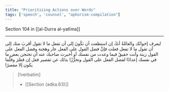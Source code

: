 ```yaml
---
title: "Prioritizing Actions over Words"
tags: ['speech', 'counsel', "aphorism-compilation"]
---
```


 Section 104 in [[al-Durra al-yatīma]]

---
ليعرف إخوانُك والعامَّةُ أنكَ إن استطعت أن تكُونَ إلى أن تفعل ما لا تقول أقربَ منك إلى أن تقول ما لا تفعل فعلت فإنَّ فضل القول على الفعل عار وهجنة وفضل الفعل على القول زينة وأنت حقيقٌ فيما وعدت من نفسك أو أخبرت صاحبك عنه أن تحتجن بعض ما في نفسك إعدادًا لفضل الفعل على القول وتحرُّزًا بذلك عن تقصير فعل إن قصَّرَ وقلَّما يكون إلا مقصرًا

> [!verbatim]
> - [[Section (adka.63)]]
